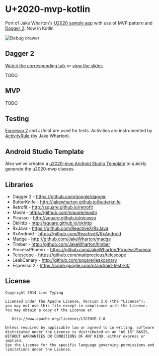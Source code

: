 U+2020-mvp-kotlin
======

Port of Jake Wharton's [U2020 sample app][u2020] with use of MVP pattern and [Dagger 2][dagger2]. Now in Kotlin

![Debug drawer](u2020-mvp.gif)

Dagger 2
-------
[Watch the corresponding talk][parleys] or [view the slides][slides].

TODO



MVP
-------
TODO



Testing
-------
[Espresso 2][espresso2] and JUnit4 are used for tests. Activities are instrumented by [ActivityRule][activityrule] (by Jake Wharton).



Android Studio Template
-----------------------
Also we've created a [u2020-mvp Android Studio Template][u2020-mvp-template]
to quickly generate the u2020-mvp classes.


Libraries
-------
 * Dagger 2 - https://github.com/google/dagger
 * ButterKnife - http://jakewharton.github.io/butterknife
 * Retrofit - http://square.github.io/retrofit
 * Moshi - https://github.com/square/moshi
 * Picasso - http://square.github.io/picasso
 * OkHttp - http://square.github.io/okhttp
 * RxJava - https://github.com/ReactiveX/RxJava
 * RxAndroid - https://github.com/ReactiveX/RxAndroid
 * Madge - http://github.com/JakeWharton/madge
 * Timber - http://github.com/JakeWharton/timber
 * ProcessPhoenix - https://github.com/JakeWharton/ProcessPhoenix
 * Telescope - https://github.com/mattprecious/telescope
 * LeakCanary - http://github.com/square/leakcanary
 * Espresso 2 - https://code.google.com/p/android-test-kit/



License
-------

    Copyright 2014 Live Typing

    Licensed under the Apache License, Version 2.0 (the "License");
    you may not use this file except in compliance with the License.
    You may obtain a copy of the License at

       http://www.apache.org/licenses/LICENSE-2.0

    Unless required by applicable law or agreed to in writing, software
    distributed under the License is distributed on an "AS IS" BASIS,
    WITHOUT WARRANTIES OR CONDITIONS OF ANY KIND, either express or implied.
    See the License for the specific language governing permissions and
    limitations under the License.

[u2020]: https://github.com/JakeWharton/u2020
[dagger2]: https://github.com/google/dagger
[espresso2]: https://code.google.com/p/android-test-kit/wiki/EspressoSetupInstructions
[activityrule]: https://gist.github.com/JakeWharton/1c2f2cadab2ddd97f9fb
[parleys]: https://parleys.com/play/5471cdd1e4b065ebcfa1d557/
[slides]: https://speakerdeck.com/jakewharton/dependency-injection-with-dagger-2-devoxx-2014
[u2020-mvp-template]: https://github.com/LiveTyping/u2020-mvp-android-studio-template
